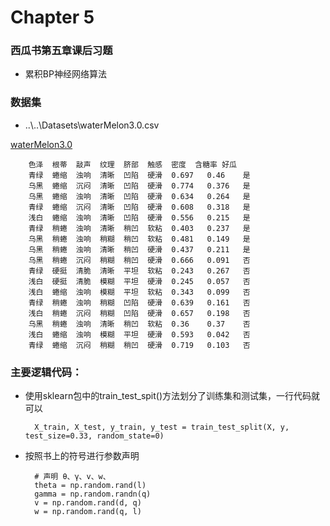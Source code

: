 # Chapter 5 

### 西瓜书第五章课后习题
- 累积BP神经网络算法

### 数据集
- ..\\..\Datasets\waterMelon3.0.csv

[waterMelon3.0](../../Datasets/)

        色泽	根蒂	敲声	纹理	脐部	触感	密度	含糖率	好瓜
        青绿	蜷缩	浊响	清晰	凹陷	硬滑	0.697	0.46	是
        乌黑	蜷缩	沉闷	清晰	凹陷	硬滑	0.774	0.376	是
        乌黑	蜷缩	浊响	清晰	凹陷	硬滑	0.634	0.264	是
        青绿	蜷缩	沉闷	清晰	凹陷	硬滑	0.608	0.318	是
        浅白	蜷缩	浊响	清晰	凹陷	硬滑	0.556	0.215	是
        青绿	稍蜷	浊响	清晰	稍凹	软粘	0.403	0.237	是
        乌黑	稍蜷	浊响	稍糊	稍凹	软粘	0.481	0.149	是
        乌黑	稍蜷	浊响	清晰	稍凹	硬滑	0.437	0.211	是
        乌黑	稍蜷	沉闷	稍糊	稍凹	硬滑	0.666	0.091	否
        青绿	硬挺	清脆	清晰	平坦	软粘	0.243	0.267	否
        浅白	硬挺	清脆	模糊	平坦	硬滑	0.245	0.057	否
        浅白	蜷缩	浊响	模糊	平坦	软粘	0.343	0.099	否
        青绿	稍蜷	浊响	稍糊	凹陷	硬滑	0.639	0.161	否
        浅白	稍蜷	沉闷	稍糊	凹陷	硬滑	0.657	0.198	否
        乌黑	稍蜷	浊响	清晰	稍凹	软粘	0.36	0.37	否
        浅白	蜷缩	浊响	模糊	平坦	硬滑	0.593	0.042	否
        青绿	蜷缩	沉闷	稍糊	稍凹	硬滑	0.719	0.103	否

### 主要逻辑代码：

- 使用sklearn包中的train_test_spit()方法划分了训练集和测试集，一行代码就可以

        X_train, X_test, y_train, y_test = train_test_split(X, y, test_size=0.33, random_state=0)

- 按照书上的符号进行参数声明

        # 声明 θ、γ、v、w、
        theta = np.random.rand(l)
        gamma = np.random.randn(q)
        v = np.random.rand(d, q)
        w = np.random.rand(q, l)
